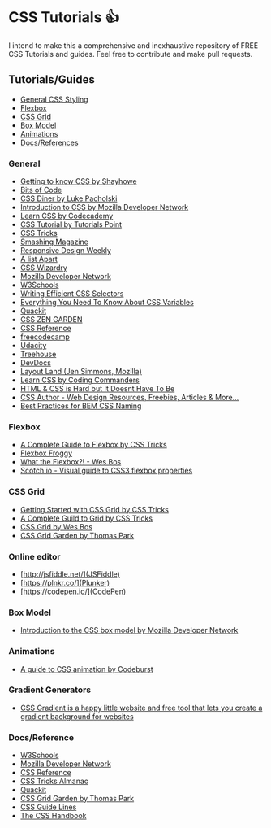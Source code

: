 # CSS Tutorials :+1:

I intend to make this a comprehensive and inexhaustive repository of FREE CSS Tutorials and guides.
Feel free to contribute and make pull requests.

## Tutorials/Guides

- [General CSS Styling](#general)
- [Flexbox](#flexbox)
- [CSS Grid](#css-grid)
- [Box Model](#box-model)
- [Animations](#animations)
- [Docs/References](#docs)

<a name="general"></a>

### General

- [Getting to know CSS by Shayhowe](https://learn.shayhowe.com/html-css/getting-to-know-css/)
- [Bits of Code](https://bitsofco.de/)
- [CSS Diner by Luke Pacholski](https://flukeout.github.io/)
- [Introduction to CSS by Mozilla Developer Network](https://developer.mozilla.org/en-US/docs/Learn/CSS/Introduction_to_CSS)
- [Learn CSS by Codecademy](https://www.codecademy.com/learn/learn-css)
- [CSS Tutorial by Tutorials Point](https://www.tutorialspoint.com/css/index.htm)
- [CSS Tricks](https://css-tricks.com/)
- [Smashing Magazine](https://www.smashingmagazine.com/category/css)
- [Responsive Design Weekly](http://responsivedesignweekly.com/)
- [A list Apart](https://alistapart.com/topic/css)
- [CSS Wizardry](https://csswizardry.com/archive/)
- [Mozilla Developer Network](https://developer.mozilla.org/en-US/docs/Web/CSS)
- [W3Schools](https://www.w3schools.com/css/)
- [Writing Efficient CSS Selectors](https://csswizardry.com/2011/09/writing-efficient-css-selectors/)
- [Everything You Need To Know About CSS Variables](https://medium.freecodecamp.org/everything-you-need-to-know-about-css-variables-c74d922ea855)
- [Quackit](https://www.quackit.com/css/)
- [CSS ZEN GARDEN](http://www.csszengarden.com/)
- [CSS Reference](https://cssreference.io/)
- [freecodecamp](https://medium.freecodecamp.org/get-started-with-css-in-5-minutes-e0804813fc3e)
- [Udacity](https://www.udacity.com/course/intro-to-html-and-css--ud001)
- [Treehouse](https://teamtreehouse.com/library/css-basics)
- [DevDocs](https://devdocs.io/css/)
- [Layout Land (Jen Simmons, Mozilla)](https://www.youtube.com/layoutland)
- [Learn CSS by Coding Commanders](https://www.codingcommanders.com/css/)
- [HTML & CSS is Hard but It Doesnt Have To Be](https://internetingishard.com/html-and-css/)
- [CSS Author - Web Design Resources, Freebies, Articles & More...](https://cssauthor.com/)
- [Best Practices for BEM CSS Naming](https://seesparkbox.com/foundry/bem_by_example)

<a name="flexbox"></a>

### Flexbox

- [A Complete Guide to Flexbox by CSS Tricks](https://css-tricks.com/snippets/css/a-guide-to-flexbox/)
- [Flexbox Froggy](http://flexboxfroggy.com/)
- [What the Flexbox?! - Wes Bos](https://flexbox.io/)
- [Scotch.io - Visual guide to CSS3 flexbox properties](https://scotch.io/tutorials/a-visual-guide-to-css3-flexbox-properties)

<a name="cssgrid"></a>

### CSS Grid

- [Getting Started with CSS Grid by CSS Tricks](https://css-tricks.com/getting-started-css-grid/)
- [A Complete Guild to Grid by CSS Tricks](https://css-tricks.com/snippets/css/complete-guide-grid/)
- [CSS Grid by Wes Bos](https://cssgrid.io/)
- [CSS Grid Garden by Thomas Park](https://cssgridgarden.com)

### Online editor

- [http://jsfiddle.net/](JSFiddle)
- [https://plnkr.co/](Plunker)
- [https://codepen.io/](CodePen)

<a name="boxmodel"></a>

### Box Model

- [Introduction to the CSS box model by Mozilla Developer Network](https://developer.mozilla.org/en-US/docs/Web/CSS/CSS_Box_Model/Introduction_to_the_CSS_box_model)

<a name="animations"></a>

### Animations

- [A guide to CSS animation by Codeburst](https://codeburst.io/a-guide-to-css-animation-part-1-8777f5beb1f8)

<a name="gradient generator"></a>

### Gradient Generators

- [CSS Gradient is a happy little website and free tool that lets you create a gradient background for websites](https://cssgradient.io)

<a name="docs"></a>

### Docs/Reference

- [W3Schools](https://www.w3schools.com/css/)
- [Mozilla Developer Network](https://developer.mozilla.org/en-US/docs/Web/CSS)
- [CSS Reference](https://cssreference.io/)
- [CSS Tricks Almanac](https://css-tricks.com/almanac/)
- [Quackit](https://www.quackit.com/css/)
- [CSS Grid Garden by Thomas Park](https://cssgridgarden.com)
- [CSS Guide Lines](https://cssguidelin.es/)
- [The CSS Handbook](https://www.freecodecamp.org/news/the-css-handbook-a-handy-guide-to-css-for-developers-b56695917d11/)
